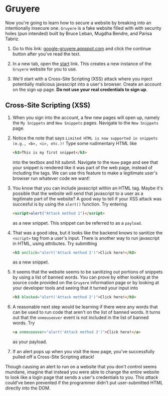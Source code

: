 # Gruyere
Now you're going to learn how to secure a website by breaking into an intentionally insecure one. `Gruyere` is a fake website filled with with security holes (pun intended) built by Bruce Leban, Mugdha Bendre, and Parisa Tabriz. 

1. Go to this link: [google-gruyere.appspot.com](https://google-gruyere.appspot.com/) and click the continue button after you've read the text.

1. In a new tab, open the [start](https://google-gruyere.appspot.com/start) link. This creates a new instance of the `Gruyere` website for you to use.

1. We'll start with a Cross-Site Scripting (XSS) attack where you inject potentially malicious javascript into a user's browser. Create an account on the sign up page. **Do not use your real credentials to sign up**.

## Cross-Site Scripting (XSS)

1. When you sign into the account, a few new pages will open up, namely the `My Snippets` and `New Snippets` pages. Navigate to the `New Snippets` page.

1. Notice the note that says `Limited HTML is now supported in snippets (e.g., <b>, <i>, etc.)!` Type some rudimentary HTML like 
    ```html
    <h3>This is my first snippet</h3>
    ```
    into the textbox and hit submit. Navigate to the `Home` page and see that your snippet is rendered like it was part of the web page, instead of including the tags. We can use this feature to make a legitimate user's browser run whatever code we want!

1. You know that you can include javascript within an HTML tag. Maybe it's possible that the website will send that javascript to a user as a legitimate part of the website? A good way to tell if your XSS attack was succesful is by using the ```alert()``` function. Try entering
    ```html
    <script>alert("Attack method 1")</script>
    ```
    as a new snippet. This snippet can be referred to as a `payload`.

1. That was a good idea, but it looks like the backend knows to sanitize the ```<script>``` tag from a user's input. There is another way to run javascript in HTML, using attributes. Try submitting
    ```html
    <h3 onclick="alert('Attack method 2')">Click here!</h3>
    ```
    as a new snippet.

1. It seems that the website seems to be sanitizing out portions of snippets by using a list of banned words. You can prove by either looking at the source code provided on the `Gruyere` information page or by looking at your developer tools and seeing that it turned your input into 
    ```html
    <h3 blocked="alert('Attack method 2')">Click here!</h3>
    ```
1. A reasonable next step would be learning if there were any words that can be used to run code that aren't on the list of banned words. It turns out that the `onmouseover` event is not included in the list of banned words. Try
    ```html
    <a onmouseover="alert('Attack method 3')">Click here!</a>
    ```
    as your payload.
1. If an alert pops up when you visit the `Home` page, you've successfully pulled off a Cross-Site Scripting attack! 

Though causing an alert to run on a website that you don't control seems mundane, imagine that instead you were able to change the entire website to look like a login page that sends a user's credentials to you. This attack could've been prevented if the programmer didn't put user-submitted HTML directly into the DOM.
